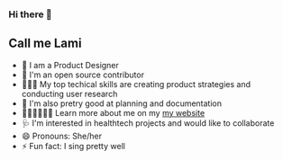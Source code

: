 ### Hi there 👋
## Call me Lami

- 🔭 I am a Product Designer
- 🌱 I'm an open source contributor
- 🧑🏽‍🎨 My top techical skills are creating product strategies and conducting user research
- 📝 I'm also pretry good at planning and documentation
- 🚶🏽‍♀️🚶🏽‍♂️ Learn more about me on my [my website](https://www.olamidewilliams.com)
- 🩺 I'm interested in healthtech projects and would like to collaborate
- 😄 Pronouns: She/her
- ⚡ Fun fact: I sing pretty well
